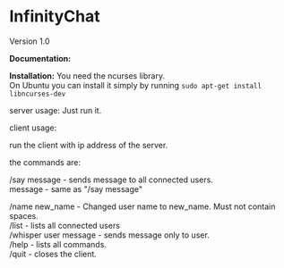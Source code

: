 # InfinityChat
Version 1.0

<b>
Documentation:
</b>

<b>Installation:</b>
You need the ncurses library. </br>
On Ubuntu you can install it simply by running <code>sudo apt-get install libncurses-dev</code>

server usage: 
Just run it.

client usage:

run the client with ip address of the server.

the commands are:

/say message - sends message to  all connected users.</br>
message - same as "/say message"

/name new_name - Changed user name to new_name. Must not contain spaces.</br>
/list - lists all connected users</br>
/whisper user message - sends message only to user.</br>
/help - lists all commands.</br>
/quit - closes the client.</br>
